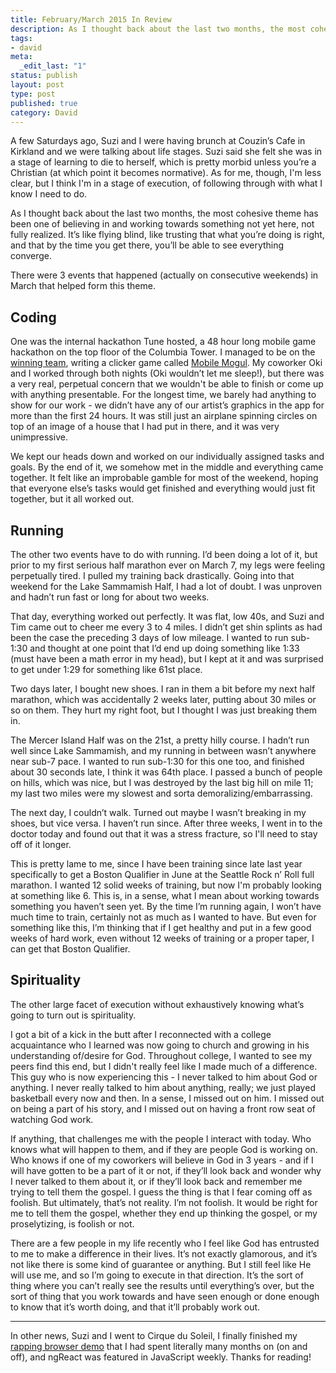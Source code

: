 ```yaml
---
title: February/March 2015 In Review
description: As I thought back about the last two months, the most cohesive theme has been one of believing in and working towards something not yet here, not fully realized. It’s like flying blind, like trusting that what you’re doing is right, and that by the time you get there, you’ll be able to see everything converge.
tags:
- david
meta:
  _edit_last: "1"
status: publish
layout: post
type: post
published: true
category: David
---
```


A few Saturdays ago, Suzi and I were having brunch at Couzin’s Cafe in Kirkland and we were talking about life stages. Suzi said she felt she was in a stage of learning to die to herself, which is pretty morbid unless you’re a Christian (at which point it becomes normative). As for me, though, I'm less clear, but I think I'm in a stage of execution, of following through with what I know I need to do.

As I thought back about the last two months, the most cohesive theme has been one of believing in and working towards something not yet here, not fully realized. It’s like flying blind, like trusting that what you’re doing is right, and that by the time you get there, you’ll be able to see everything converge.

There were 3 events that happened (actually on consecutive weekends) in March that helped form this theme.

## Coding

One was the internal hackathon Tune hosted, a 48 hour long mobile game hackathon on the top floor of the Columbia Tower. I managed to be on the [winning team](https://instagram.com/p/0RU7B-zJ27/), writing a clicker game called [Mobile Mogul](http://mobilemogulapp.com/). My coworker Oki and I worked through both nights (Oki wouldn’t let me sleep!), but there was a very real, perpetual concern that we wouldn't be able to finish or come up with anything presentable. For the longest time, we barely had anything to show for our work - we didn’t have any of our artist’s graphics in the app for more than the first 24 hours. It was still just an airplane spinning circles on top of an image of a house that I had put in there, and it was very unimpressive.

We kept our heads down and worked on our individually assigned tasks and goals. By the end of it, we somehow met in the middle and everything came together. It felt like an improbable gamble for most of the weekend, hoping that everyone else’s tasks would get finished and everything would just fit together, but it all worked out.

## Running

The other two events have to do with running. I’d been doing a lot of it, but prior to my first serious half marathon ever on March 7, my legs were feeling perpetually tired. I pulled my training back drastically. Going into that weekend for the Lake Sammamish Half, I had a lot of doubt. I was unproven and hadn’t run fast or long for about two weeks.

That day, everything worked out perfectly. It was flat, low 40s, and Suzi and Tim came out to cheer me every 3 to 4 miles. I didn’t get shin splints as had been the case the preceding 3 days of low mileage. I wanted to run sub-1:30 and thought at one point that I’d end up doing something like 1:33 (must have been a math error in my head), but I kept at it and was surprised to get under 1:29 for something like 61st place.

Two days later, I bought new shoes. I ran in them a bit before my next half marathon, which was accidentally 2 weeks later, putting about 30 miles or so on them. They hurt my right foot, but I thought I was just breaking them in.

The Mercer Island Half was on the 21st, a pretty hilly course. I hadn’t run well since Lake Sammamish, and my running in between wasn’t anywhere near sub-7 pace. I wanted to run sub-1:30 for this one too, and finished about 30 seconds late, I think it was 64th place. I passed a bunch of people on hills, which was nice, but I was destroyed by the last big hill on mile 11; my last two miles were my slowest and sorta demoralizing/embarrassing.

The next day, I couldn’t walk. Turned out maybe I wasn’t breaking in my shoes, but vice versa. I haven’t run since. After three weeks, I went in to the doctor today and found out that it was a stress fracture, so I'll need to stay off of it longer.

This is pretty lame to me, since I have been training since late last year specifically to get a Boston Qualifier in June at the Seattle Rock n’ Roll full marathon. I wanted 12 solid weeks of training, but now I'm probably looking at something like 6. This is, in a sense, what I mean about working towards something you haven’t seen yet. By the time I’m running again, I won’t have much time to train, certainly not as much as I wanted to have. But even for something like this, I’m thinking that if I get healthy and put in a few good weeks of hard work, even without 12 weeks of training or a proper taper, I can get that Boston Qualifier.

## Spirituality

The other large facet of execution without exhaustively knowing what’s going to turn out is spirituality.

I got a bit of a kick in the butt after I reconnected with a college acquaintance who I learned was now going to church and growing in his understanding of/desire for God. Throughout college, I wanted to see my peers find this end, but I didn't really feel like I made much of a difference. This guy who is now experiencing this - I never talked to him about God or anything. I never really talked to him about anything, really; we just played basketball every now and then. In a sense, I missed out on him. I missed out on being a part of his story, and I missed out on having a front row seat of watching God work.

If anything, that challenges me with the people I interact with today. Who knows what will happen to them, and if they are people God is working on. Who knows if one of my coworkers will believe in God in 3 years - and if I will have gotten to be a part of it or not, if they’ll look back and wonder why I never talked to them about it, or if they’ll look back and remember me trying to tell them the gospel. I guess the thing is that I fear coming off as foolish. But ultimately, that’s not reality. I’m not foolish. It would be right for me to tell them the gospel, whether they end up thinking the gospel, or my proselytizing, is foolish or not.

There are a few people in my life recently who I feel like God has entrusted to me to make a difference in their lives. It’s not exactly glamorous, and it’s not like there is some kind of guarantee or anything. But I still feel like He will use me, and so I’m going to execute in that direction. It’s the sort of thing where you can’t really see the results until everything’s over, but the sort of thing that you work towards and have seen enough or done enough to know that it’s worth doing, and that it’ll probably work out.

---

In other news, Suzi and I went to Cirque du Soleil, I finally finished my [rapping browser demo](http://davidchang.github.io/html5-rap-synthesis/#/-JjYb7jLwlD4YjZJPZK3) that I had spent literally many months on (on and off), and ngReact was featured in JavaScript weekly. Thanks for reading!